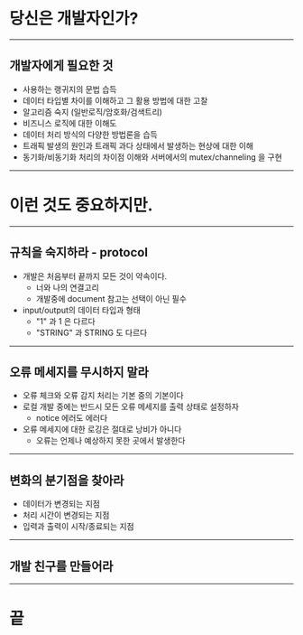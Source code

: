 # 당신은 개발자인가?
---
## 개발자에게 필요한 것
- 사용하는 랭귀지의 문법 습득<!-- .element: class="fragment" -->
- 데이터 타입별 차이를 이해하고 그 활용 방법에 대한 고찰<!-- .element: class="fragment" -->
- 알고리즘 숙지 (일반로직/암호화/검색트리)<!-- .element: class="fragment" -->
- 비즈니스 로직에 대한 이해도<!-- .element: class="fragment" -->
- 데이터 처리 방식의 다양한 방법론을 습득<!-- .element: class="fragment" -->
- 트래픽 발생의 원인과 트래픽 과다 상태에서 발생하는 현상에 대한 이해<!-- .element: class="fragment" -->
- 동기화/비동기화 처리의 차이점 이해와 서버에서의 mutex/channeling 을 구현<!-- .element: class="fragment" -->
---
<!-- .slide: data-background="#ff0000" -->
# 이런 것도 중요하지만.<!-- .element: class="r-fit-text" -->
---
## 규칙을 숙지하라 - protocol
- 개발은 처음부터 끝까지 모든 것이 약속이다.<!-- .element: class="fragment" -->
    - 너와 나의 연결고리
    - 개발중에 document 참고는 선택이 아닌 필수
- input/output의 데이터 타입과 형태<!-- .element: class="fragment" -->
    - "1" 과 1 은 다르다
    - "STRING" 과 STRING 도 다르다
---
## 오류 메세지를 무시하지 말라
- 오류 체크와 오류 감지 처리는 기본 중의 기본이다<!-- .element: class="fragment" -->
- 로컬 개발 중에는 반드시 모든 오류 메세지를 출력 상태로 설정하자<!-- .element: class="fragment" -->
    - notice 에러도 에러다
- 오류 메세지에 대한 로깅은 절대로 낭비가 아니다<!-- .element: class="fragment" -->
    - 오류는 언제나 예상하지 못한 곳에서 발생한다
---
## 변화의 분기점을 찾아라
- 데이터가 변경되는 지점<!-- .element: class="fragment" -->
- 처리 시간이 변경되는 지점<!-- .element: class="fragment" -->
- 입력과 출력이 시작/종료되는 지점<!-- .element: class="fragment" -->
---
## 개발 친구를 만들어라
---
# 끝
